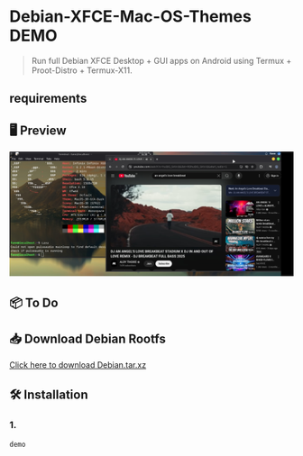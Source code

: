 # Debian-XFCE-Mac-OS-Themes DEMO

> Run full Debian XFCE Desktop + GUI apps on Android using Termux + Proot-Distro + Termux-X11.

## requirements 

## 🖥️ Preview

![preview](pic.jpg)

## 📦 To Do




## 📥 Download Debian Rootfs

[Click here to download Debian.tar.xz](https://example.com/debian.tar.xz)

## 🛠️ Installation

### 1. 

```bash
demo
